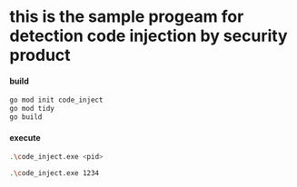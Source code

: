 # this is the sample progeam for detection code injection by security product

#### build
```bash
go mod init code_inject
go mod tidy
go build
```
#### execute
```bash
.\code_inject.exe <pid>

.\code_inject.exe 1234
```

